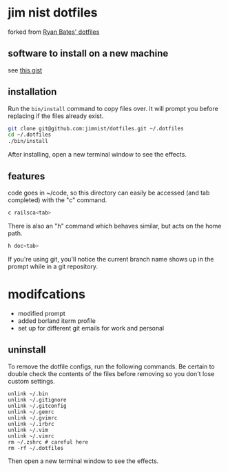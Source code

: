 # jim nist dotfiles

forked from [Ryan Bates' dotfiles](https://github.com/ryanb/dotfiles)

## software to install on a new machine

see [this gist](https://gist.github.com/jimnist/cb31f87629fe2c3738203d7084a2a889)

## installation

Run the `bin/install` command to copy files over. It will prompt you before replacing if the files already exist.

```sh
git clone git@github.com:jimnist/dotfiles.git ~/.dotfiles
cd ~/.dotfiles
./bin/install
```

After installing, open a new terminal window to see the effects.


## features

code goes in ~/code, so this directory can easily be accessed (and tab completed) with the "c" command.

```sh
c railsca<tab>
```

There is also an "h" command which behaves similar, but acts on the home path.

```sh
h doc<tab>
```

If you're using git, you'll notice the current branch name shows up in the prompt while in a git repository.


# modifcations

- modified prompt
- added borland iterm profile
- set up for different git emails for work and personal


## uninstall

To remove the dotfile configs, run the following commands. Be certain to double check the contents of the files before removing so you don't lose custom settings.

```
unlink ~/.bin
unlink ~/.gitignore
unlink ~/.gitconfig
unlink ~/.gemrc
unlink ~/.gvimrc
unlink ~/.irbrc
unlink ~/.vim
unlink ~/.vimrc
rm ~/.zshrc # careful here
rm -rf ~/.dotfiles
```

Then open a new terminal window to see the effects.
